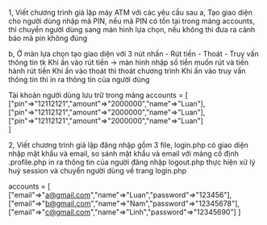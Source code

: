 1, Viết chương trình giả lập máy ATM với các yêu cầu sau 
a, Tạo giao diện cho người dùng nhập mã PIN, nếu mã PIN có tồn
tại trong mảng accounts, thì chuyển người dùng sang màn hình lựa chọn, nếu không thì đưa ra cảnh báo mã pin không đúng

b, Ở màn lựa chọn tạo giao diện với 3 nút nhấn - Rút tiền - Thoát - Truy vấn thông tin tk 
Khi ấn vào rút tiền -> màn
hình nhập số tiền muốn rút và tiến hành rút tiền Khi ấn vào thoát thì thoát chương trình Khi ấn vào truy vấn thông tin
thì in ra thông tin của người dùng

Tài khoản người dùng lưu trữ trong mảng accounts = [
["pin"=>"12112121","amount"=>"2000000","name"=>"Luan"],
["pin"=>"12112121","amount"=>"2000000","name"=>"Luan"],
["pin"=>"12112121","amount"=>"2000000","name"=>"Luan"]  
]

2, Viết chương trình giả lập đăng nhập gồm 3 file, login.php có giao diện nhập mật khẩu và email, so sánh mật khẩu và
email với mảng cố định .profile.php in ra thông tin của người đăng nhập logout.php thực hiện xử lý huỷ session và chuyển
người dùng về trang login.php

accounts = [
["email"=>"a@gmail.com","name"=>"Luan","password"=>"123456"],
["email"=>"b@gmail.com","name"=>"Nam","password"=>"12345678"],
["email"=>"c@gmail.com","name"=>"Linh","password"=>"12345690"]
]
  